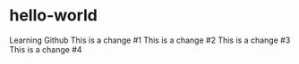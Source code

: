 # hello-world
Learning Github
This is a change #1
This is a change #2
This is a change #3
This is a change #4